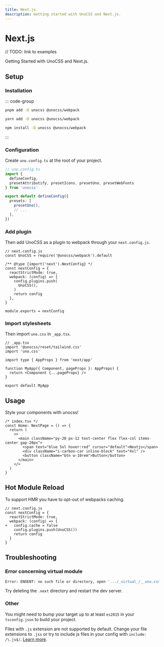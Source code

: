 ```yaml
---
title: Next.js
description: Getting started with UnoCSS and Next.js.
---
```


# Next.js

// TODO: link to examples

Getting Started with UnoCSS and Next.js.

## Setup

### Installation 

::: code-group
  ```bash [pnpm]
  pnpm add -D unocss @unocss/webpack
  ```
  ```bash [yarn]
  yarn add -D unocss @unocss/webpack
  ```
  ```bash [npm]
  npm install -D unocss @unocss/webpack
  ```
:::

### Configuration 

Create `uno.config.ts` at the root of your project.

```ts
// uno.config.ts
import {
  defineConfig,
  presetAttributify, presetIcons, presetUno, presetWebFonts
} from 'unocss'

export default defineConfig({
  presets: [
    presetUno(),
    // ...
  ],
})
 ```

### Add plugin

Then add UnoCSS as a plugin to webpack through your `next.config.js`.

```js{9}
// next.config.js
const UnoCSS = require('@unocss/webpack').default

/** @type {import('next').NextConfig} */
const nextConfig = {
  reactStrictMode: true,
  webpack: (config) => {
    config.plugins.push(
      UnoCSS(),
    )
    return config
  },
}

module.exports = nextConfig
```

### Import stylesheets

Then import `uno.css` in `_app.tsx`.

```tsx
// _app.tsx
import '@unocss/reset/tailwind.css'
import 'uno.css'

import type { AppProps } from 'next/app'

function MyApp({ Component, pageProps }: AppProps) {
  return <Component {...pageProps} />
}

export default MyApp
```


## Usage 

Style your components with unocss!

```tsx
/* index.tsx */
const Home: NextPage = () => {
  return (
    <>
      <main className="py-20 px-12 text-center flex flex-col items-center gap-20px">
        <span text="blue 5xl hover:red" cursor="default">Nextjs</span>
        <div className="i-carbon-car inline-block" text="4xl" />
        <button className="btn w-10rem">Button</button>
      </main>
    </>
  )
}
```

## Hot Module Reload 

To support HMR you have to opt-out of webpacks caching.

```js{5}
// next.config.js
const nextConfig = {
  reactStrictMode: true,
  webpack: (config) => {
+   config.cache = false
    config.plugins.push(UnoCSS())
    return config
  }
}
```

## Troubleshooting

### Error concerning virtual module

```bash
Error: ENOENT: no such file or directory, open '.../_virtual_/__uno.css'
```

Try deleting the `.next` directory and restart the dev server.

### Other

You might need to bump your target up to at least `es2015` in your `tsconfig.json` to build your project.

Files with `.js` extension are not supported by default. Change your file extensions to `.jsx` or try to include js files in your config with `include: /\.js$/`. [Learn more](https://github.com/unocss/unocss#scanning).
